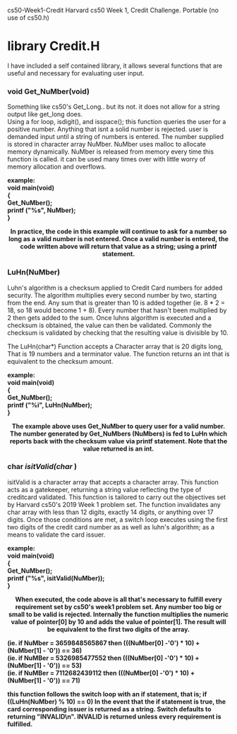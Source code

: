  cs50-Week1-Credit 
Harvard cs50 Week 1, Credit Challenge. Portable (no use of cs50.h) 

# library Credit.H 
I have included a self contained library, it allows several functions that are useful and necessary for evaluating user input.
 <br>

### void Get_NuMber(void)

Something like cs50's Get_Long.. but its not.
it does not allow for a string output like get_long does.  
Using a for loop, isdigit(), and isspace(); this function queries the user for a positive number.
Anything that isnt a solid number is rejected.
user is demanded input until a string of numbers is entered. 
The number supplied is stored in character array NuMber. 
NuMber uses malloc to allocate memory dynamically. 
NuMber is released from memory every time this function is called. 
it can be used many times over with little worry of memory allocation and overflows.

<b>
example:
 <br>
void main(void) <br>
{ <br>
  Get_NuMber();<br>
  printf ("%s", NuMber);<br>
} 

  <p align="center">
 In practice, the code in this example will continue to ask for a number so long as a valid number is not entered.
 Once a valid number is entered, the code written above will return that value as a string; using a printf statement. 
  </p>
 </b>


### LuHn(NuMber) 

Luhn's algorithm is a checksum applied to Credit Card numbers for added security. The algorithm multiplies every second number by two, starting from the end. Any sum that is greater than 10 is added together (ie. 8 * 2 = 18, so 18 would become 1 + 8). Every number that hasn't been multiplied by 2 then gets added to the sum. Once luhns algorithm is executed and a checksum is obtained, the value can then be validated. Commonly the checksum is validated by checking that the resulting value is divisible by 10. 
  
The LuHn(char*) Function accepts a Character array that is 20 digits long, That is 19 numbers and a terminator value. The function returns an int that is equivalent to the checksum amount. 
  </p>
  <b>
  example:
 <br>
void main(void) <br>
{ <br>
  Get_NuMber();<br>
  printf ("%i", LuHn(NuMber);<br>
} 
 
  <p align="center">
  The example above uses Get_NuMber to query user for a valid number. The number generated by Get_NuMbers (NuMbers) is fed to LuHn which reports back with the checksum value via printf statement. Note that the value returned is an int.  
</p>
 </b>


### char *isitValid(char* ) 

 isitValid is a character array that accepts a character array. This function acts as a gatekeeper, returning a string value reflecting the type of creditcard validated. This function is tailored to carry out the objectives set by Harvard cs50's 2019 Week 1 problem set. The function invalidates any char array with less than 12 digits, exactly 14 digits, or anything over 17 digits. Once those conditions are met, a switch loop executes using the first two digits of the credit card number as as well as luhn's algorithm; as a means to validate the card issuer.
 
   <b>
  example:
 
 <br>
void main(void) <br>
{ <br>
  Get_NuMber();<br>
  printf ("%s", isitValid(NuMber));<br>
} 
 
 </p>
 <p align="center">
  When executed, the code above is all that's necessary to fulfill every requirement set by cs50's week1 problem set. Any number too big or small to be valid is rejected. Internally the function multiplies the numeric value of pointer[0] by 10 and adds the value of pointer[1]. The result will be equivalent to the first two digits of the array.
  
 (ie. if NuMber = 3659848565867 then (((NuMber[0] -'0') * 10) + (NuMber[1] - '0')) == 36)<br>
 (ie. if NuMBer = 5326985477552 then (((NuMber[0] -'0') * 10) + (NuMber[1] - '0')) == 53)<br>
 (ie. if NuMBer = 7112682439112 then (((NuMber[0] -'0') * 10) + (NuMber[1] - '0')) == 71)<br>
 
 this function follows the switch loop with an if statement, that is; if ((LuHn(NuMber) % 10) == 0)
 In the event that the if statement is true, the card corresponding issuer is returned as a string. 
 Switch defaults to returning "INVALID\n".  INVALID is returned unless every requirement is fulfilled.  
 </p>
  </b>
 
